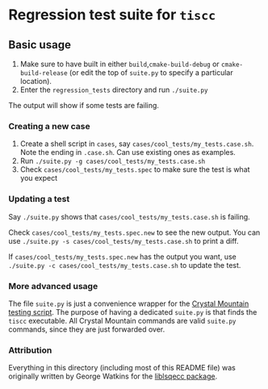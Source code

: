 # Regression test suite for `tiscc`

## Basic usage
1. Make sure to have built in either `build`,`cmake-build-debug` or `cmake-build-release` (or edit the top of `suite.py` to specify a particular location).
2. Enter the `regression_tests` directory and run `./suite.py`

The output will show if some tests are failing.

### Creating a new case

1. Create a shell script in `cases`, say `cases/cool_tests/my_tests.case.sh`. Note the ending in `.case.sh`. Can use 
   existing ones as examples.
2. Run `./suite.py -g cases/cool_tests/my_tests.case.sh`
3. Check `cases/cool_tests/my_tests.spec` to make sure the test is what you expect

### Updating a test

Say `./suite.py` shows that `cases/cool_tests/my_tests.case.sh` is failing.

Check `cases/cool_tests/my_tests.spec.new` to see the new output.
You can use `./suite.py -s cases/cool_tests/my_tests.case.sh` to print a diff.

If `cases/cool_tests/my_tests.spec.new` has the output you want, use `./suite.py -c cases/cool_tests/my_tests.case.sh`
to update the test.

### More advanced usage

The file `suite.py` is just a convenience wrapper for the [Crystal Mountain testing script](https://github.com/gwwatkin/crystalmountain).
The purpose of having a dedicated `suite.py` is that finds the `tiscc` executable. 
All Crystal Mountain commands are valid `suite.py` commands, since they are just
forwarded over.

### Attribution

Everything in this directory (including most of this README file) was originally written by George Watkins for the [liblsqecc package](https://github.com/latticesurgery-com/liblsqecc).